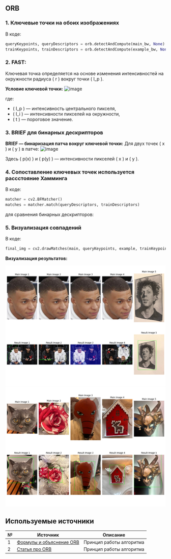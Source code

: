 ## ORB
### 1. **Ключевые точки на обоих изображениях**
В коде:
```python
queryKeypoints, queryDescriptors = orb.detectAndCompute(main_bw, None)
trainKeypoints, trainDescriptors = orb.detectAndCompute(example_bw, None)
```

### 2.  **FAST**:
Ключевая точка определяется на основе изменения интенсивностей на окружности радиуса \( r \) вокруг точки \( I_p \).

**Условие ключевой точки:**
![image](https://github.com/user-attachments/assets/8a66aa73-2503-4b19-b111-070bc6baa8df)

где:
- \( I_p \) — интенсивность центрального пикселя,
- \( I_i \) — интенсивности пикселей на окружности,
- \( t \) — пороговое значение.



### 3. **BRIEF для бинарных дескрипторов**
**BRIEF — бинаризация патча вокруг ключевой точки:**
Для двух точек \( x \) и \( y \) в патче:
![image](https://github.com/user-attachments/assets/75cfa0c6-62b2-4975-9a58-a3006f6e9a30)

Здесь \( p(x) \) и \( p(y) \) — интенсивности пикселей \( x \) и \( y \).


### 4. **Сопоставление ключевых точек используется рассстояние **Хамминга****
В коде:
```python
matcher = cv2.BFMatcher()
matches = matcher.match(queryDescriptors, trainDescriptors)
```

 для сравнения бинарных дескрипторов:

### 5. **Визуализация совпадений**
В коде:
```python
final_img = cv2.drawMatches(main, queryKeypoints, example, trainKeypoints, matches[:20], None)
```



**Визуализация результатов:**

![Результаты](sample1.jpg)
![Результаты](sample2.jpg)




## Используемые источники

| №  | Источник                                                                                 | Описание                                   |
|----|------------------------------------------------------------------------------------------|-------------------------------------------|
| 1  | [Формулы и объяснение ORB](https://medium.com/@imhongxiaohui/explanation-of-orb-in-point-feature-extraction-1cdd9b82655a)       | Принцип работы алгоритма |
| 2  | [Статья про ORB](https://habr.com/ru/articles/414459/) | Принцип работы алгоритма    |


